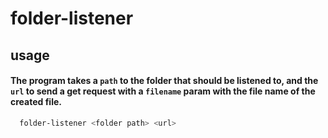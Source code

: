 # folder-listener

## usage 
#### The program takes a `path` to the folder that should be listened to, and the `url` to send a get request with a `filename` param with the file name of the created file.
```bash
  folder-listener <folder path> <url>
```